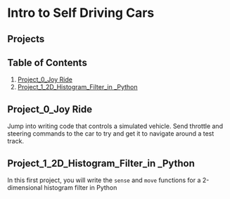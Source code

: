 # Intro to Self Driving Cars

## Projects 

## Table of Contents 
1. [Project_0_Joy Ride](#project-0)
2. [Project_1_2D_Histogram_Filter_in _Python](#project-1)

## <a name="project-0"></a>Project_0_Joy Ride
Jump into writing code that controls a simulated vehicle. Send throttle and steering commands to the
car to try and get it to navigate around a test track.

## <a name ="project-1"></a>Project_1_2D_Histogram_Filter_in _Python
In this first project, you will write the `sense` and `move` functions for a 2-dimensional histogram filter in
Python
